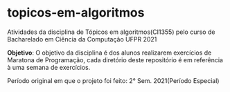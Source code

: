# topicos-em-algoritmos
Atividades da disciplina de Tópicos em algoritmos(CI1355) pelo curso de Bacharelado em Ciência da Computação UFPR 2021 

**Objetivo**: O objetivo da disciplina é dos alunos realizarem exercícios de Maratona de Programação, cada diretório deste repositório é em referência à uma semana de exercícios.

Período original em que o projeto foi feito: 2° Sem. 2021(Período Especial)
